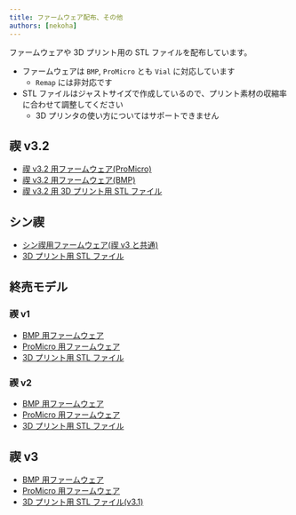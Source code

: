 ```yaml
---
title: ファームウェア配布、その他
authors: [nekoha]
---
```


ファームウェアや 3D プリント用の STL ファイルを配布しています。

- ファームウェアは `BMP`, `ProMicro` とも `Vial` に対応しています
  - `Remap` には非対応です
- STL ファイルはジャストサイズで作成しているので、プリント素材の収縮率に合わせて調整してください
  - 3D プリンタの使い方についてはサポートできません

## 禊 v3.2

- [禊 v3.2 用ファームウェア(ProMicro)](/firmwares/禊v3.2/promicro-misogi-v3.zip)
- [禊 v3.2 用ファームウェア(BMP)](/firmwares/禊v3.2/misogi-bmp-v3.2.zip)
- [禊 v3.2 用 3D プリント用 STL ファイル](/firmwares/禊v3.2/stl-misogi-v3.2.zip)

## シン禊

- [シン禊用ファームウェア(禊 v3 と共通)](/firmwares/禊v3/promicro-misogi-v3.zip)
- [3D プリント用 STL ファイル](/firmwares/thin禊v1/thin-misogi-stl.zip)

## 終売モデル

### 禊 v1

- [BMP 用ファームウェア](/firmwares/禊v1/bmp-misogi-v1.zip)
- [ProMicro 用ファームウェア](/firmwares/禊v1/promicro-misogi-v1.zip)
- [3D プリント用 STL ファイル](/firmwares/禊v1/stl-misogi-v1.zip)

### 禊 v2

- [BMP 用ファームウェア](/firmwares/禊v2/bmp-misogi-v2.zip)
- [ProMicro 用ファームウェア](/firmwares/禊v2/promicro-misogi-v2.zip)
- [3D プリント用 STL ファイル](/firmwares/禊v2/stl-misogi-v2.zip)

## 禊 v3

- [BMP 用ファームウェア](/firmwares/禊v3/bmp-misogi-v3.zip)
- [ProMicro 用ファームウェア](/firmwares/禊v3/promicro-misogi-v3.zip)
- [3D プリント用 STL ファイル(v3.1)](/firmwares/禊v3/stl-misogi-v3.1.zip)
